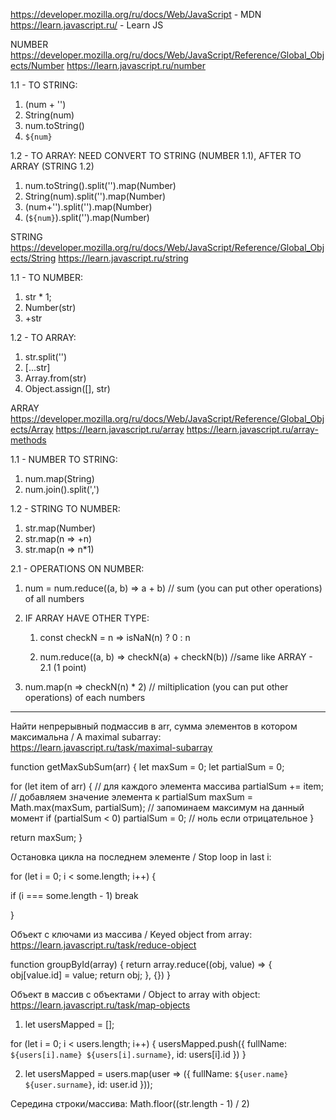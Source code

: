 https://developer.mozilla.org/ru/docs/Web/JavaScript - MDN
https://learn.javascript.ru/ - Learn JS

NUMBER
https://developer.mozilla.org/ru/docs/Web/JavaScript/Reference/Global_Objects/Number
https://learn.javascript.ru/number

1.1 - TO STRING:

1.  (num + '')
2.  String(num)
3.  num.toString()
4.  `${num}`

1.2 - TO ARRAY:
NEED CONVERT TO STRING (NUMBER 1.1), AFTER TO ARRAY (STRING 1.2)

1. num.toString().split('').map(Number)
2. String(num).split('').map(Number)
3. (num+'').split('').map(Number)
4. (`${num}`).split('').map(Number)

STRING
https://developer.mozilla.org/ru/docs/Web/JavaScript/Reference/Global_Objects/String
https://learn.javascript.ru/string

1.1 - TO NUMBER:

1.  str \* 1;
2.  Number(str)
3.  +str

1.2 - TO ARRAY:

1.  str.split('')
2.  [...str]
3.  Array.from(str)
4.  Object.assign([], str)

ARRAY
https://developer.mozilla.org/ru/docs/Web/JavaScript/Reference/Global_Objects/Array
https://learn.javascript.ru/array
https://learn.javascript.ru/array-methods

1.1 - NUMBER TO STRING:

1.  num.map(String)
2.  num.join().split(',')

1.2 - STRING TO NUMBER:

1.  str.map(Number)
2.  str.map(n => +n)
3.  str.map(n => n\*1)

2.1 - OPERATIONS ON NUMBER:

1.  num = num.reduce((a, b) => a + b) // sum (you can put other operations) of all numbers

2.  IF ARRAY HAVE OTHER TYPE:

    1. const checkN = n => isNaN(n) ? 0 : n

    2. num.reduce((a, b) => checkN(a) + checkN(b)) //same like ARRAY - 2.1 (1 point)

3.  num.map(n => checkN(n) \* 2) // miltiplication (you can put other operations) of each numbers

---

Найти непрерывный подмассив в arr, сумма элементов в котором максимальна / A maximal subarray:
https://learn.javascript.ru/task/maximal-subarray

function getMaxSubSum(arr) {
let maxSum = 0;
let partialSum = 0;

for (let item of arr) { // для каждого элемента массива
partialSum += item; // добавляем значение элемента к partialSum
maxSum = Math.max(maxSum, partialSum); // запоминаем максимум на данный момент
if (partialSum < 0) partialSum = 0; // ноль если отрицательное
}

return maxSum;
}

Остановка цикла на последнем элементе / Stop loop in last i:

for (let i = 0; i < some.length; i++) {

if (i === some.length - 1) break

}

Объект с ключами из массива / Keyed object from array:
https://learn.javascript.ru/task/reduce-object

function groupById(array) {
return array.reduce((obj, value) => {
obj[value.id] = value;
return obj;
}, {})
}

Объект в массив с объектами / Object to array with object:
https://learn.javascript.ru/task/map-objects

1.  let usersMapped = [];

for (let i = 0; i < users.length; i++) {
usersMapped.push({
fullName: `${users[i].name} ${users[i].surname}`,
id: users[i].id
})
}

2.  let usersMapped = users.map(user => ({
    fullName: `${user.name} ${user.surname}`,
    id: user.id
    }));

Середина строки/массива:
Math.floor((str.length - 1) / 2)
